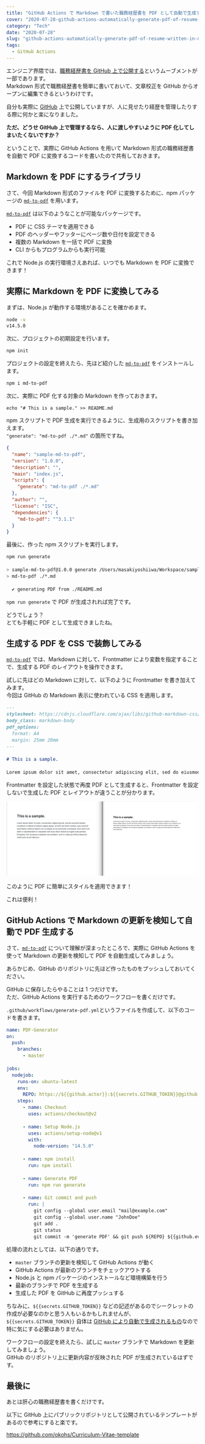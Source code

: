 ```yaml
---
title: "GitHub Actions で Markdown で書いた職務経歴書を PDF として自動で生成する"
cover: "2020-07-28-github-actions-automatically-generate-pdf-of-resume-written-in-markdown/header.png"
category: "Tech"
date: "2020-07-28"
slug: "github-actions-automatically-generate-pdf-of-resume-written-in-markdown"
tags:
  - GitHub Actions
---
```


エンジニア界隈では、[職務経歴書を GitHub 上で公開する](https://qiita.com/okohs/items/abcad0b4aefa585bc50b)というムーブメントが一部であります。  
Markdown 形式で職務経歴書を簡単に書いておいて、文章校正を GitHub からオープンに編集できるというわけです。

自分も実際に [GitHub](https://github.com/YopiNoji) 上で公開していますが、人に見せたり経歴を管理したりする際に何かと楽になりました。

**ただ、どうせ GitHub 上で管理するなら、人に渡しやすいように PDF 化してしまいたくないですか？**

ということで、実際に GitHub Actions を用いて Markdown 形式の職務経歴書を自動で PDF に変換するコードを書いたので共有しておきます。

## Markdown を PDF にするライブラリ

さて、今回 Markdown 形式のファイルを PDF に変換するために、npm パッケージの [`md-to-pdf`](https://www.npmjs.com/package/md-to-pdf) を用います。

[`md-to-pdf`](https://www.npmjs.com/package/md-to-pdf) は以下のようなことが可能なパッケージです。

- PDF に CSS テーマを適用できる
- PDF のヘッダーやフッターにページ数や日付を設定できる
- 複数の Markdown を一括で PDF に変換
- CLI からもプログラムからも実行可能

これで Node.js の実行環境さえあれば、いつでも Markdown を PDF に変換できます！

## 実際に Markdown を PDF に変換してみる

まずは、Node.js が動作する環境があることを確かめます。

```bash
node -v
v14.5.0
```

次に、プロジェクトの初期設定を行います。

```bash
npm init
```

プロジェクトの設定を終えたら、先ほど紹介した [`md-to-pdf`](https://www.npmjs.com/package/md-to-pdf) をインストールします。

```bash
npm i md-to-pdf
```

次に、実際に PDF 化する対象の Markdown を作っておきます。

```
echo "# This is a sample." >> README.md
```

npm スクリプトで PDF 生成を実行できるように、生成用のスクリプトを書き加えます。  
`"generate": "md-to-pdf ./*.md"` の箇所ですね。

```json
{
  "name": "sample-md-to-pdf",
  "version": "1.0.0",
  "description": "",
  "main": "index.js",
  "scripts": {
    "generate": "md-to-pdf ./*.md"
  },
  "author": "",
  "license": "ISC",
  "dependencies": {
    "md-to-pdf": "^3.1.1"
  }
}
```

最後に、作った npm スクリプトを実行します。

```bash
npm run generate

> sample-md-to-pdf@1.0.0 generate /Users/masakiyoshiiwa/Workspace/sample-md-to-pdf
> md-to-pdf ./*.md

  ✔ generating PDF from ./README.md
```

`npm run generate` で PDF が生成されれば完了です。

どうでしょう？  
とても手軽に PDF として生成できましたね。

## 生成する PDF を CSS で装飾してみる

[`md-to-pdf`](https://www.npmjs.com/package/md-to-pdf) では、Markdown に対して、Frontmatter により変数を指定することで、生成する PDF のレイアウトを操作できます。

試しに先ほどの Markdown に対して、以下のように Frontmatter を書き加えてみます。  
今回は GitHub の Markdown 表示に使われている CSS を適用します。

```md
---
stylesheet: https://cdnjs.cloudflare.com/ajax/libs/github-markdown-css/2.10.0/github-markdown.min.css
body_class: markdown-body
pdf_options:
  format: A4
  margin: 25mm 20mm
---

# This is a sample.

Lorem ipsum dolor sit amet, consectetur adipiscing elit, sed do eiusmod tempor incididunt ut labore et dolore magna aliqua. Ut enim ad minim veniam, quis nostrud exercitation ullamco laboris nisi ut aliquip ex ea commodo consequat. Duis aute irure dolor in reprehenderit in voluptate velit esse cillum dolore eu fugiat nulla pariatur. Excepteur sint occaecat cupidatat non proident, sunt in culpa qui officia deserunt mollit anim id est laborum.
```

Frontmatter を設定した状態で再度 PDF として生成すると、Frontmatter を設定しないで生成した PDF とレイアウトが違うことが分かります。

![md-to-pdf-01.png](./md-to-pdf-01.png)

このように PDF に簡単にスタイルを適用できます！

これは便利！

## GitHub Actions で Markdown の更新を検知して自動で PDF 生成する

さて、[`md-to-pdf`](https://www.npmjs.com/package/md-to-pdf) について理解が深まったところで、実際に GitHub Actions を使って Markdown の更新を検知して PDF を自動生成してみましょう。

あらかじめ、GitHub のリポジトリに先ほど作ったものをプッシュしておいてください。

GitHub に保存したらやることは 1 つだけです。  
ただ、GitHub Actions を実行するためのワークフローを書くだけです。

`.github/workflows/generate-pdf.yml`というファイルを作成して、以下のコードを書きます。

```yml
name: PDF-Generator
on:
  push:
    branches:
      - master

jobs:
  nodejob:
    runs-on: ubuntu-latest
    env:
      REPO: https://${{github.actor}}:${{secrets.GITHUB_TOKEN}}@github.com/${{github.repository}}.git
    steps:
      - name: Checkout
        uses: actions/checkout@v2

      - name: Setup Node.js
        uses: actions/setup-node@v1
        with:
          node-version: "14.5.0"

      - name: npm install
        run: npm install

      - name: Generate PDF
        run: npm run generate

      - name: Git commit and push
        run: |
          git config --global user.email "mail@example.com"
          git config --global user.name "JohnDoe"
          git add .
          git status
          git commit -m 'generate PDF' && git push ${REPO} ${{github.event.pull_request.head.ref}}
```

処理の流れとしては、以下の通りです。

- `master` ブランチの更新を検知して GitHub Actions が動く
- GitHub Actions が最新のブランチをチェックアウトする
- Node.js と npm パッケージのインストールなど環境構築を行う
- 最新のブランチで PDF を生成する
- 生成した PDF を GitHub に再度プッシュする

ちなみに、`${{secrets.GITHUB_TOKEN}}` などの記述があるのでシークレットの作成が必要なのかと思う人もいるかもしれませんが、`${{secrets.GITHUB_TOKEN}}` 自体は [GitHub により自動で生成されるもの](https://docs.github.com/ja/actions/configuring-and-managing-workflows/authenticating-with-the-github_token)なので特に気にする必要はありません。

ワークフローの設定を終えたら、試しに `master` ブランチで Markdown を更新してみましょう。  
GitHub のリポジトリ上に更新内容が反映された PDF が生成されているはずです。

## 最後に

あとは肝心の職務経歴書を書くだけです。

以下に GitHub 上にパブリックリポジトリとして公開されているテンプレートがあるので参考にすると楽です。

https://github.com/okohs/Curriculum-Vitae-template
